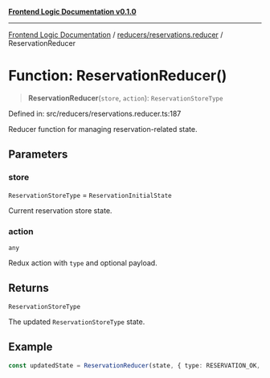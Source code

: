 [**Frontend Logic Documentation v0.1.0**](../../../README.md)

***

[Frontend Logic Documentation](../../../modules.md) / [reducers/reservations.reducer](../README.md) / ReservationReducer

# Function: ReservationReducer()

> **ReservationReducer**(`store`, `action`): `ReservationStoreType`

Defined in: src/reducers/reservations.reducer.ts:187

Reducer function for managing reservation-related state.

## Parameters

### store

`ReservationStoreType` = `ReservationInitialState`

Current reservation store state.

### action

`any`

Redux action with `type` and optional payload.

## Returns

`ReservationStoreType`

The updated `ReservationStoreType` state.

## Example

```ts
const updatedState = ReservationReducer(state, { type: RESERVATION_OK, reservation });
```
